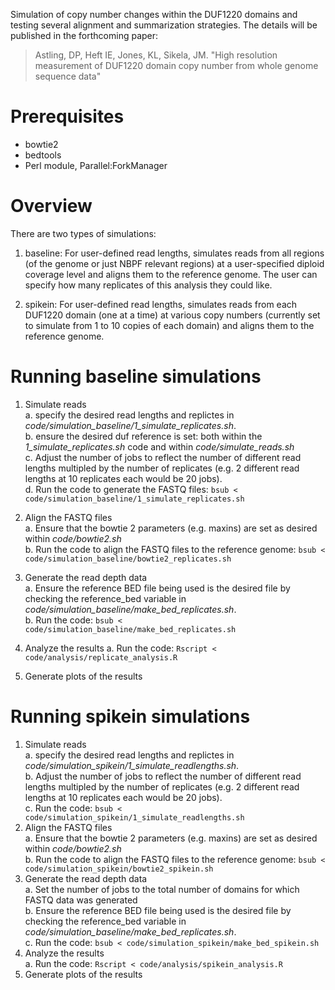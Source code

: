 
Simulation of copy number changes within the DUF1220 domains and testing several alignment and summarization strategies. The details will be published in the
forthcoming paper:

> Astling, DP, Heft IE, Jones, KL, Sikela, JM. "High resolution measurement of
> DUF1220 domain copy number from whole genome sequence data"

# Prerequisites
- bowtie2
- bedtools
- Perl module, Parallel:ForkManager

# Overview
There are two types of simulations:  
1. baseline: For user-defined read lengths, simulates reads from all regions (of the genome or just NBPF relevant regions) at a user-specified diploid coverage level and aligns them to the reference genome. The user can specify how many replicates of this analysis they could like.

2. spikein: For user-defined read lengths, simulates reads from each DUF1220 domain (one at a time) at various copy numbers (currently set to simulate from 1 to 10 copies of each domain) and aligns them to the reference genome.

# Running baseline simulations
1. Simulate reads   
  a. specify the desired read lengths and replictes in *code/simulation_baseline/1_simulate_replicates.sh*.  
  b. ensure the desired duf reference is set: both within the *1_simulate_replicates.sh* code and within *code/simulate_reads.sh*  
  c. Adjust the number of jobs to reflect the number of different read lengths multipled by the number of replicates (e.g. 2 different read lengths at 10 replicates each would be 20 jobs).  
  d. Run the code to generate the FASTQ files: ```bsub < code/simulation_baseline/1_simulate_replicates.sh```     

2. Align the FASTQ files  
  a. Ensure that the bowtie 2 parameters (e.g. maxins) are set as desired within _code/bowtie2.sh_  
  b. Run the code to align the FASTQ files to the reference genome: ```bsub < code/simulation_baseline/bowtie2_replicates.sh```  
 
4. Generate the read depth data  
  a. Ensure the reference BED file being used is the desired file by checking the reference_bed variable in _code/simulation_baseline/make_bed_replicates.sh_.    
  b. Run the code: ```bsub < code/simulation_baseline/make_bed_replicates.sh```  

5. Analyze the results
  a. Run the code: ```Rscript < code/analysis/replicate_analysis.R```

6. Generate plots of the results

# Running spikein simulations
1. Simulate reads  
  a.  specify the desired read lengths and replictes in *code/simulation_spikein/1_simulate_readlengths.sh*.  
  b.  Adjust the number of jobs to reflect the number of different read lengths multipled by the number of replicates (e.g. 2 different read lengths at 10 replicates each would be 20 jobs).    
  c.  Run the code: ```bsub < code/simulation_spikein/1_simulate_readlengths.sh```  
2. Align the FASTQ files  
  a. Ensure that the bowtie 2 parameters (e.g. maxins) are set as desired within _code/bowtie2.sh_    
  b. Run the code to align the FASTQ files to the reference genome: ```bsub < code/simulation_spikein/bowtie2_spikein.sh```    
3. Generate the read depth data  
  a. Set the number of jobs to the total number of domains for which FASTQ data was generated  
  b. Ensure the reference BED file being used is the desired file by checking the reference_bed variable in _code/simulation_baseline/make_bed_replicates.sh_.   
  c. Run the code: ```bsub < code/simulation_spikein/make_bed_spikein.sh```  
4. Analyze the results  
  a. Run the code: ```Rscript < code/analysis/spikein_analysis.R```  
5. Generate plots of the results  
  

  

